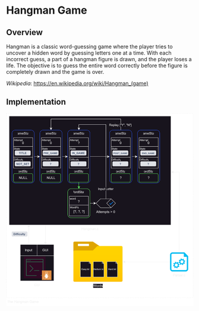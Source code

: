 # Hangman Game

## Overview
Hangman is a classic word-guessing game where the player tries to uncover a hidden word by guessing letters one at a time. With each incorrect guess, a part of a hangman figure is drawn, and the player loses a life. 
The objective is to guess the entire word correctly before the figure is completely drawn and the game is over.

_Wikipedia_: https://en.wikipedia.org/wiki/Hangman_(game)  


## Implementation
![](https://github.com/GalloRoccoElia/The-Hangman/blob/The-Hangman/Hangman%20Graph.svg)
